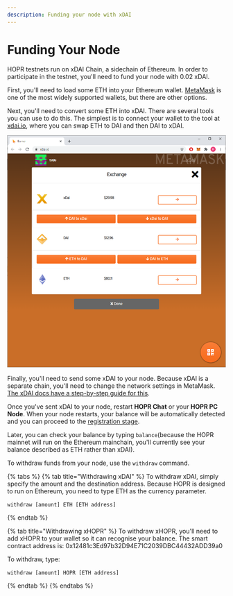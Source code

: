 ```yaml
---
description: Funding your node with xDAI
---
```


# Funding Your Node

HOPR testnets run on xDAI Chain, a sidechain of Ethereum. In order to participate in the testnet, you'll need to fund your node with 0.02 xDAI.

First, you'll need to load some ETH into your Ethereum wallet. [MetaMask](https://metamask.io/) is one of the most widely supported wallets, but there are other options.

Next, you'll need to convert some ETH into xDAI. There are several tools you can use to do this. The simplest is to connect your wallet to the tool at [xdai.io](https://xdai.io), where you can swap ETH to DAI and then DAI to xDAI.

![](../.gitbook/assets/xdai-burner%20%282%29%20%281%29.png)

Finally, you'll need to send some xDAI to your node. Because xDAI is a separate chain, you'll need to change the network settings in MetaMask. [The xDAI docs have a step-by-step guide for this](https://www.xdaichain.com/for-users/wallets/metamask/metamask-setup).

Once you've sent xDAI to your node, restart **HOPR Chat** or your **HOPR PC Node**. When your node restarts, your balance will be automatically detected and you can proceed to the [registration stage](coverbot.md).

Later, you can check your balance by typing `balance`\(because the HOPR mainnet will run on the Ethereum mainchain, you'll currently see your balance described as ETH rather than xDAI\).

To withdraw funds from your node, use the `withdraw` command.

{% tabs %}
{% tab title="Withdrawing xDAI" %}
To withdraw xDAI, simply specify the amount and the destination address. Because HOPR is designed to run on Ethereum, you need to type ETH as the currency parameter.

```text
withdraw [amount] ETH [ETH address]
```
{% endtab %}

{% tab title="Withdrawing xHOPR" %}
To withdraw xHOPR, you'll need to add xHOPR to your wallet so it can recognise your balance. The smart contract address is: 0x12481c3Ed97b32D94E71C2039DBC44432ADD39a0

To withdraw, type:

```text
withdraw [amount] HOPR [ETH address]
```
{% endtab %}
{% endtabs %}

